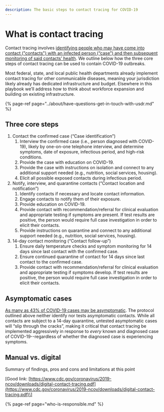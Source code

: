 ```yaml
---
description: The basic steps to contact tracing for COVID-19
---
```


# What is contact tracing

Contact tracing involves [identifying people who may have come into contact \("contacts"\) with an infected person \(“case”\) and then subsequent monitoring of said contacts’ health](https://en.wikipedia.org/wiki/Contact_tracing). We outline below how the three core steps of contact tracing can be used to contain COVID-19 outbreaks.

Most federal, state, and local public health departments already implement contact tracing for other communicable diseases, meaning your jurisdiction likely already has dedicated infrastructure and budget. Elsewhere in this playbook we’ll address how to think about workforce expansion and building on existing infrastructure.

{% page-ref page="../about/have-questions-get-in-touch-with-usdr.md" %}

## Three core steps

1. Contact the confirmed case \(“Case identification”\)
   1. Interview the confirmed case \(i.e., person diagnosed with COVID-19\), likely by one-on-one telephone interview, and determine symptoms, date of exposure, infectious period, and high-risk conditions.
   2. Provide the case with education on COVID-19.
   3. Provide the case with instructions on isolation and connect to any additional support needed \(e.g., nutrition, social services, housing\).
   4. Elicit all possible exposed contacts during infectious period.
2. Notify, interview, and quarantine contacts \(“Contact location and notification”\)
   1. Identify contacts if necessary and locate contact information.
   2. Engage contacts to notify them of their exposure.
   3. Provide education on COVID-19.
   4. Provide contact with recommendation/referral for clinical evaluation and appropriate testing if symptoms are present. If test results are positive, the person would require full case investigation in order to elicit their contacts.
   5. Provide instructions on quarantine and connect to any additional support needed \(e.g., nutrition, social services, housing\).
3. 14-day contact monitoring \(“Contact follow-up”\)
   1. Ensure daily temperature checks and symptom monitoring for 14 days since last contact with the confirmed case.
   2. Ensure continued quarantine of contact for 14 days since last contact to the confirmed case.
   3. Provide contact with recommendation/referral for clinical evaluation and appropriate testing if symptoms develop. If test results are positive, the person would require full case investigation in order to elicit their contacts.

## Asymptomatic cases

[As many as 43% of COVID-19 cases may be asymptomatic](https://www.medrxiv.org/content/10.1101/2020.04.17.20053157v1). The protocol outlined above neither identify nor tests asymptomatic contacts. While all contacts are subject to a 14-day quarantine, untested asymptomatic cases will “slip through the cracks”, making it critical that contact tracing be implemented aggressively in response to _every_ known and diagnosed case of COVID-19--regardless of whether the diagnosed case is experiencing symptoms.

## Manual vs. digital

Summary of findings, pros and cons and limitations at this point

\[Good link: [https://www.cdc.gov/coronavirus/2019-ncov/downloads/digital-contact-tracing.pdf](https://www.cdc.gov/coronavirus/2019-ncov/downloads/digital-contact-tracing.pdf)\]

{% page-ref page="who-is-responsible.md" %}

